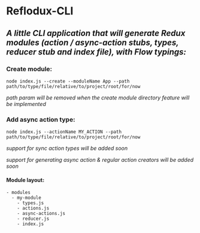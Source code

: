 # Reflodux-CLI
## _A little CLI application that will generate Redux modules (action / async-action stubs, types, reducer stub and index file), with Flow typings:_

### Create module:
```
node index.js --create --moduleName App --path  path/to/type/file/relative/to/project/root/for/now
```
 
 _path param will be removed when the create module directory feature will be implemented_

### Add async action type:
```
node index.js --actionName MY_ACTION --path path/to/type/file/relative/to/project/root/for/now
```

_support for sync action types will be added soon_

_support for generating async action & regular action creators will be added soon_

#### Module layout:
```
- modules
  - my-module
    - types.js  
    - actions.js
    - async-actions.js
    - reducer.js
    - index.js
```
